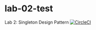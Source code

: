 # lab-02-test
Lab 2: Singleton Design Pattern
[![CircleCI](https://dl.circleci.com/status-badge/img/gh/mhalqahtani/lab-02-test.svg?style=svg)](https://dl.circleci.com/status-badge/redirect/gh/mhalqahtani/lab-02-test)
